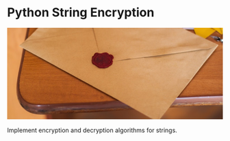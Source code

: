 # Python String Encryption

![image](https://raw.githubusercontent.com/mohamedayman28/python_string_encryption/main/github_cover_4_python_secret_message_repo.jpg)

Implement encryption and decryption algorithms for strings.

